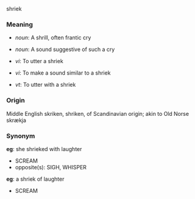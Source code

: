 shriek
### Meaning
+ _noun_: A shrill, often frantic cry
+ _noun_: A sound suggestive of such a cry

+ _vi_: To utter a shriek
+ _vi_: To make a sound similar to a shriek
+ _vt_: To utter with a shriek

### Origin

Middle English skriken, shriken, of Scandinavian origin; akin to Old Norse skrækja

### Synonym

__eg__: she shrieked with laughter

+ SCREAM
+ opposite(s): SIGH, WHISPER

__eg__: a shriek of laughter

+ SCREAM


